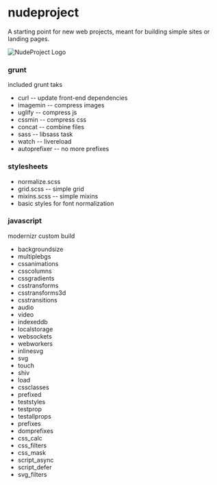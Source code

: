 nudeproject
===========

A starting point for new web projects, meant for building simple sites or landing pages.

![NudeProject Logo](https://raw.github.com/james2doyle/nudeproject/master/nudeproject.png)

### grunt

included grunt taks

* curl -- update front-end dependencies
* imagemin -- compress images
* uglify -- compress js
* cssmin -- compress css
* concat -- combine files
* sass -- libsass task
* watch -- livereload
* autoprefixer -- no more prefixes

### stylesheets

* normalize.scss
* grid.scss -- simple grid
* mixins.scss -- simple mixins
* basic styles for font normalization

### javascript

modernizr custom build

* backgroundsize
* multiplebgs
* cssanimations
* csscolumns
* cssgradients
* csstransforms
* csstransforms3d
* csstransitions
* audio
* video
* indexeddb
* localstorage
* websockets
* webworkers
* inlinesvg
* svg
* touch
* shiv
* load
* cssclasses
* prefixed
* teststyles
* testprop
* testallprops
* prefixes
* domprefixes
* css_calc
* css_filters
* css_mask
* script_async
* script_defer
* svg_filters
